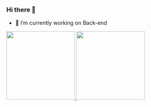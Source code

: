 ### Hi there 👋

<!--
**kvn-alcantara/kvn-alcantara** is a ✨ _special_ ✨ repository because its `README.md` (this file) appears on your GitHub profile.

Here are some ideas to get you started:

- 🔭 I’m currently working on ...
- 🌱 I’m currently learning ...
- 👯 I’m looking to collaborate on ...
- 🤔 I’m looking for help with ...
- 💬 Ask me about ...
- 📫 How to reach me: ...
- 😄 Pronouns: ...
- ⚡ Fun fact: ...
- 🌱 I’m currently learning Node.js
-->

- 🔭 I’m currently working on Back-end

<a href="https://github.com/kvn-alcantara">
  <img height="180em" src="https://github-readme-stats.vercel.app/api?username=kvn-alcantara&show_icons=true&theme=gruvbox" />
  <img height="180em" src="https://github-readme-stats.vercel.app/api/top-langs/?username=kvn-alcantara&theme=gruvbox&layout=compact&langs_count=6" />
</a>
